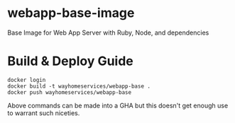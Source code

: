 # webapp-base-image
Base Image for Web App Server with Ruby, Node, and dependencies


# Build & Deploy Guide

```
docker login
docker build -t wayhomeservices/webapp-base .
docker push wayhomeservices/webapp-base
```

Above commands can be made into a GHA but this doesn't get enough use to warrant such niceties.
